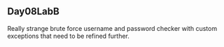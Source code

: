 ## Day08LabB
Really strange brute force username and password checker with custom exceptions that need to be refined further.

